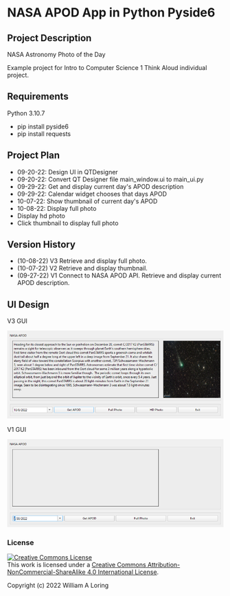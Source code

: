 # NASA APOD App in Python Pyside6
## Project Description
NASA Astronomy Photo of the Day

Example project for Intro to Computer Science 1 Think Aloud individual project.

## Requirements
 Python 3.10.7
 - pip install pyside6
 - pip install requests

## Project Plan
- 09-20-22: Design UI in QTDesigner 
- 09-20-22: Convert QT Designer file main_window.ui to main_ui.py
- 09-29-22: Get and display current day's APOD description
- 09-29-22: Calendar widget chooses that days APOD
- 10-07-22: Show thumbnail of current day's APOD
- 10-08-22: Display full photo
- Display hd photo
- Click thumbnail to display full photo

## Version History
- (10-08-22) V3 Retrieve and display full photo.
- (10-07-22) V2 Retrieve and display thumbnail.
- (09-27-22) V1 Connect to NASA APOD API. Retrieve and display current APOD description.

## UI Design
V3 GUI

![](/images/gui_design_3.png)

V1 GUI

![](/images/gui_design_1.png)

### License
<a rel="license" href="http://creativecommons.org/licenses/by-nc-sa/4.0/"><img alt="Creative Commons License" style="border-width:0" src="https://i.creativecommons.org/l/by-nc-sa/4.0/88x31.png" /></a><br />This work is licensed under a <a rel="license" href="http://creativecommons.org/licenses/by-nc-sa/4.0/">Creative Commons Attribution-NonCommercial-ShareAlike 4.0 International License</a>.

Copyright (c) 2022 William A Loring
